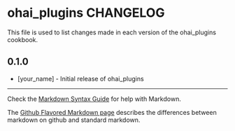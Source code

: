 ohai_plugins CHANGELOG
======================

This file is used to list changes made in each version of the ohai_plugins cookbook.

0.1.0
-----
- [your_name] - Initial release of ohai_plugins

- - -
Check the [Markdown Syntax Guide](http://daringfireball.net/projects/markdown/syntax) for help with Markdown.

The [Github Flavored Markdown page](http://github.github.com/github-flavored-markdown/) describes the differences between markdown on github and standard markdown.
